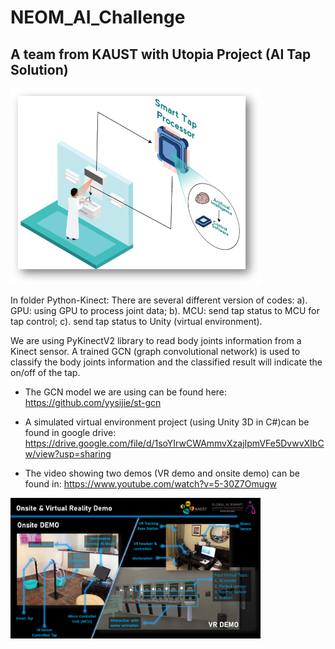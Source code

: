# NEOM_AI_Challenge

## A team from KAUST with Utopia Project (AI Tap Solution)
<img src="image/illustration.png" width="400">

In folder Python-Kinect: There are several different version of codes: a). GPU: using GPU to process joint data; b). MCU: send tap status to MCU for tap control; c). send tap status to Unity (virtual environment).

We are using PyKinectV2 library to read body joints information from a Kinect sensor. A trained GCN (graph convolutional network) is used to classify the body joints information and the classified result will indicate the on/off of the tap.

* The GCN model we are using can be found here:
https://github.com/yysijie/st-gcn


* A simulated virtual environment project (using Unity 3D in C#)can be found in google drive: 
https://drive.google.com/file/d/1soYIrwCWAmmvXzajIpmVFe5DvwvXIbCw/view?usp=sharing


* The video showing two demos (VR demo and onsite demo) can be found in: 
https://www.youtube.com/watch?v=5-30Z7Omugw

<img src="image/Slide9.PNG" width="400">

